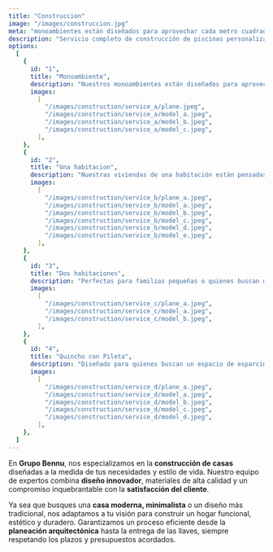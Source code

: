 ```yaml
---
title: "Construccion"
image: "/images/construccion.jpg"
meta: "monoambientes están diseñados para aprovechar cada metro cuadrado de manera inteligente"
description: "Servicio completo de construcción de piscinas personalizadas, adaptadas a tus necesidades y espacio."
options:
  [
    {
      id: "1",
      title: "Monoambiente",
      description: "Nuestros monoambientes están diseñados para aprovechar cada metro cuadrado de manera inteligente, integrando elementos como cocinas compactas, espacios multifuncionales y acabados de alta calidad. Ideales para quienes buscan una vivienda práctica, económica y estética, ofrecemos proyectos llave en mano que garantizan eficiencia y rapidez en la entrega.",
      images:
        [
          "/images/construction/service_a/plane.jpeg",
          "/images/construction/service_a/model_a.jpeg",
          "/images/construction/service_a/model_b.jpeg",
          "/images/construction/service_a/model_c.jpeg",
        ],
    },
    {
      id: "2",
      title: "Una habitacion",
      description: "Nuestras viviendas de una habitación están pensadas para quienes buscan un equilibrio entre espacio y funcionalidad. Incluyen dormitorios cómodos, áreas sociales prácticas y cocinas modernas con acabados personalizados. Este servicio es ideal para personas o parejas que desean un hogar acogedor, eficiente y diseñado a medida.",
      images:
        [
          "/images/construction/service_b/plane_a.jpeg",
          "/images/construction/service_b/model_a.jpeg",
          "/images/construction/service_b/model_b.jpeg",
          "/images/construction/service_b/model_c.jpeg",
          "/images/construction/service_b/model_d.jpeg",
          "/images/construction/service_b/model_e.jpeg",
        ],
    },
    {
      id: "3",
      title: "Dos habitaciones",
      description: "Perfectas para familias pequeñas o quienes buscan mayor espacio, nuestras casas de dos habitaciones incluyen diseño moderno, distribución funcional y acabados de alta calidad. Ofrecemos áreas sociales amplias, dormitorios confortables y cocinas completamente equipadas, garantizando comodidad y estilo en cada proyecto.",
      images:
        [
          "/images/construction/service_c/plane_a.jpeg",
          "/images/construction/service_c/model_a.jpeg",
          "/images/construction/service_c/model_b.jpeg",
        ],
    },
    {
      id: "4",
      title: "Quincho con Pileta",
      description: "Diseñado para quienes buscan un espacio de esparcimiento, comodidad y estilo en el hogar. Con una estructura moderna y funcional, este quincho cuenta con un diseño abierto que invita a disfrutar de reuniones al aire libre, todo mientras se está rodeado de un ambiente cálido y acogedor.",
      images:
        [
          "/images/construction/service_d/plane_a.jpeg",
          "/images/construction/service_d/model_a.jpeg",
          "/images/construction/service_d/model_b.jpeg",
          "/images/construction/service_d/model_c.jpeg",
          "/images/construction/service_d/model_d.jpeg",
        ],
    },
  ]
---
```


En **Grupo Bennu**, nos especializamos en la **construcción de casas** diseñadas a la medida de tus necesidades y estilo de vida. Nuestro equipo de expertos combina **diseño innovador**, materiales de alta calidad y un compromiso inquebrantable con la **satisfacción del cliente**.

Ya sea que busques una **casa moderna, minimalista** o un diseño más tradicional, nos adaptamos a tu visión para construir un hogar funcional, estético y duradero. Garantizamos un proceso eficiente desde la **planeación arquitectónica** hasta la entrega de las llaves, siempre respetando los plazos y presupuestos acordados.
